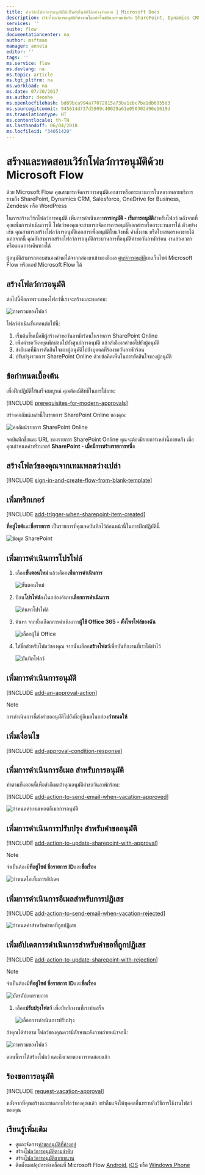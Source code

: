 ```yaml
---
title: ทำเวิร์กโฟลว์การอนุมัติให้เป็นอัตโนมัติได้อย่างง่ายดาย | Microsoft Docs
description: เวิร์กโฟลว์การอนุมัติที่ทำงานโดยอัตโนมัติและรวมเข้ากับ SharePoint, Dynamics CRM, Salesforce, OneDrive for Business, Zendesk หรือ WordPress
services: ''
suite: flow
documentationcenter: na
author: msftman
manager: anneta
editor: ''
tags: ''
ms.service: flow
ms.devlang: na
ms.topic: article
ms.tgt_pltfrm: na
ms.workload: na
ms.date: 07/20/2017
ms.author: deonhe
ms.openlocfilehash: bd89bca994a77072815a73ba1cbc7ba1db6955d3
ms.sourcegitcommit: 945614d737d5909c40029a61e050302d96e1619d
ms.translationtype: HT
ms.contentlocale: th-TH
ms.lasthandoff: 06/04/2018
ms.locfileid: "34051420"
---
```

# <a name="create-and-test-an-approval-workflow-with-microsoft-flow"></a>สร้างและทดสอบเวิร์กโฟลว์การอนุมัติด้วย Microsoft Flow

ด้วย Microsoft Flow คุณสามารถจัดการการอนุมัติเอกสารหรือกระบวนการในหลากหลายบริการ รวมถึง SharePoint, Dynamics CRM, Salesforce, OneDrive for Business, Zendesk หรือ WordPress

ในการสร้างเวิร์กโฟลว์การอนุมัติ เพิ่มการดำเนินการ**การอนุมัติ - เริ่มการอนุมัติ**สำหรับโฟลว์ หลังจากที่คุณเพิ่มการดำเนินการนี้ โฟลว์ของคุณจะสามารถจัดการการอนุมัติเอกสารหรือกระบวนการได้ ตัวอย่างเช่น คุณสามารถสร้างโฟลว์การอนุมัติเอกสารเพื่ออนุมัติใบแจ้งหนี้ คำสั่งงาน หรือใบเสนอราคาขายได้ นอกจากนี้ คุณยังสามารถสร้างโฟลว์การอนุมัติกระบวนการที่อนุมัติคำขอวันลาพักร้อน งานล่วงเวลา หรือแผนการเดินทางได้

ผู้อนุมัติสามารถตอบสนองคำขอได้จากกล่องขาเข้าของอีเมล [ศูนย์การอนุมัติ](https://flow.microsoft.com/manage/approvals/received/)บนเว็บไซต์ Microsoft Flow หรือแอป Microsoft Flow ได้

## <a name="create-an-approval-flow"></a>สร้างโฟลว์การอนุมัติ
ต่อไปนี้คือภาพรวมของโฟลว์ที่เราจะสร้างและทดสอบ:

   ![ภาพรวมของโฟลว์](./media/modern-approvals/create-flow-overview.png)

โฟลว์ดำเนินขั้นตอนต่อไปนี้:

1. เริ่มต้นขึ้นเมื่อมีผู้สร้างคำขอวันลาพักร้อนในรายการ SharePoint Online
2. เพิ่มคำขอวันหยุดพักผ่อนไปยังศูนย์การอนุมัติ แล้วส่งอีเมลคำขอไปยังผู้อนุมัติ
3. ส่งอีเมลที่มีการตัดสินใจของผู้อนุมัติไปยังบุคคลที่ร้องขอวันลาพักร้อน
4. ปรับปรุงรายการ SharePoint Online ด้วยข้อคิดเห็นในการตัดสินใจของผู้อนุมัติ

## <a name="prerequisites"></a>ข้อกำหนดเบื้องต้น
เพื่อฝึกปฏิบัติให้เสร็จสมบูรณ์ คุณต้องมีสิทธิ์ในการใช้งาน:

[!INCLUDE [prerequisites-for-modern-approvals](includes/prerequisites-for-modern-approvals.md)]

สร้างคอลัมน์เหล่านี้ในรายการ SharePoint Online ของคุณ:

   ![คอลัมน์รายการ SharePoint Online](./media/modern-approvals/sharepoint-list-fields.png)

จดบันทึกชื่อและ URL ของรายการ SharePoint Online คุณจะต้องมีรายการเหล่านี้ภายหลัง เมื่อคุณกำหนดค่าทริกเกอร์ **SharePoint - เมื่อมีการสร้างรายการหนึ่ง**

## <a name="create-your-flow-from-the-blank-template"></a>สร้างโฟลว์ของคุณจากเทมเพลตว่างเปล่า
[!INCLUDE [sign-in-and-create-flow-from-blank-template](includes/sign-in-and-create-flow-from-blank-template.md)]

## <a name="add-a-trigger"></a>เพิ่มทริกเกอร์

[!INCLUDE [add-trigger-when-sharepoint-item-created](includes/add-trigger-when-sharepoint-item-created.md)]

**ที่อยู่ไซต์**และ**ชื่อรายการ** เป็นรายการที่คุณจดบันทึกไว้ก่อนหน้านี้ในการฝึกปฏิบัตินี้

![ข้อมูล SharePoint](./media/modern-approvals/select-sharepoint-site-info.png)

## <a name="add-a-profile-action"></a>เพิ่มการดำเนินการโปรไฟล์

1. เลือก**ขั้นตอนใหม่** แล้วเลือก**เพิ่มการดำเนินการ**
   
    ![ขั้นตอนใหม่](./media/modern-approvals/select-sharepoint-add-action.png)
2. ป้อน**โปรไฟล์**ลงในกล่องค้นหา**เลือกการดำเนินการ**
   
    ![ค้นหาโปรไฟล์](./media/modern-approvals/search-for-profile.png)
3. ค้นหา จากนั้นเลือกการดำเนินการ**ผู้ใช้ Office 365 - ตั้งโพรไฟล์ของฉัน**
   
    ![เลือกผู้ใช้ Office](./media/modern-approvals/select-my-profile.png)
4. ใส่ชื่อสำหรับโฟลว์ของคุณ จากนั้นเลือก**สร้างโฟลว์**เพื่อบันทึกงานที่เราได้ทำไว้
   
    ![บันทึกโฟลว์](./media/modern-approvals/save.png)

## <a name="add-an-approval-action"></a>เพิ่มการดำเนินการอนุมัติ

[!INCLUDE [add-an-approval-action](includes/add-an-approval-action.md)]

> [!NOTE]
> การดำเนินการนี้ส่งคำขออนุมัติไปยังที่อยู่อีเมลในกล่อง**กำหนดให้**
>
>

## <a name="add-a-condition"></a>เพิ่มเงื่อนไข

[!INCLUDE [add-approval-condition-response](includes/add-approval-condition-response.md)]

## <a name="add-an-email-action-for-approvals"></a>เพิ่มการดำเนินการอีเมล สำหรับการอนุมัติ

ทำตามขั้นตอนนี้เพื่อส่งอีเมลถ้าคุณอนุมัติคำขอวันลาพักร้อน:

[!INCLUDE [add-action-to-send-email-when-vacation-approved](includes/add-action-to-send-email-when-vacation-approved.md)]

   ![กำหนดค่าเทมเพลตอีเมลการอนุมัติ](./media/sequential-modern-approvals/yes-email-config.png)

## <a name="add-an-update-action-for-approved-requests"></a>เพิ่มการดำเนินการปรับปรุง สำหรับคำขออนุมัติ

[!INCLUDE [add-action-to-update-sharepoint-with-approval](includes/add-action-to-update-sharepoint-with-approval.md)]

> [!NOTE]
> จำเป็นต้องมี**ที่อยู่ไซต์** **ชื่อรายการ** **ID**และ**ชื่อเรื่อง**
>
>

![กำหนดไอเท็มการอัปเดต](./media/modern-approvals/configure-update-item.png)

## <a name="add-an-email-action-for-rejections"></a>เพิ่มการดำเนินการอีเมลสำหรับการปฏิเสธ

[!INCLUDE [add-action-to-send-email-when-vacation-rejected](includes/add-action-to-send-email-when-vacation-rejected.md)]

![กำหนดค่าสำหรับคำขอที่ถูกปฏิเสธ](./media/modern-approvals/configure-rejected-email.png)

## <a name="add-update-action-for-rejected-requests"></a>เพิ่มอัปเดตการดำเนินการสำหรับคำขอที่ถูกปฏิเสธ

[!INCLUDE [add-action-to-update-sharepoint-with-rejection](includes/add-action-to-update-sharepoint-with-rejection.md)]

   > [!NOTE]
   > จำเป็นต้องมี**ที่อยู่ไซต์** **ชื่อรายการ** **ID**และ**ชื่อเรื่อง**
   >
   >

![บัตรอัปเดตรายการ](./media/modern-approvals/configure-update-item-no.png)

1. เลือก**ปรับปรุงโฟลว์** เพื่อบันทึกงานที่เราทำเสร็จ
   
    ![เลือกการดำเนินการปรับปรุง](./media/modern-approvals/update.png)

ถ้าคุณได้ทำตาม โฟลว์ของคุณควรมีลักษณะดังภาพถ่ายหน้าจอนี้:

![ภาพรวมของโฟลว์](./media/modern-approvals/completed-flow.png)

ตอนนี้เราได้สร้างโฟลว์ และถึงเวลาของการทดสอบแล้ว

## <a name="request-an-approval"></a>ร้องขอการอนุมัติ

[!INCLUDE [request-vacation-approval](includes/request-vacation-approval.md)]

หลังจากที่คุณสร้างและทดสอบโฟลว์ของคุณแล้ว อย่าลืมแจ้งให้บุคคลอื่นทราบถึงวิธีการใช้งานโฟลว์ของคุณ

## <a name="learn-more"></a>เรียนรู้เพิ่มเติม

* ดูและจัดการ[คำขออนุมัติที่ค้างอยู่](approve-reject-requests.md)
* สร้าง[โฟลว์การอนุมัติตามลำดับ](sequential-modern-approvals.md)
* สร้าง[โฟลว์การอนุมัติแบบขนาน](parallel-modern-approvals.md)
* ติดตั้งแอปอุปกรณ์เคลื่อนที่ Microsoft Flow [Android](https://aka.ms/flowmobiledocsandroid), [iOS](https://aka.ms/flowmobiledocsios) หรือ [Windows Phone](https://aka.ms/flowmobilewindows)

